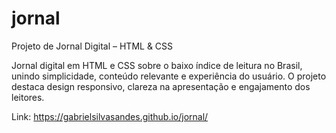 # jornal
Projeto de Jornal Digital – HTML &amp; CSS

Jornal digital em HTML e CSS sobre o baixo índice de leitura no Brasil, unindo simplicidade, conteúdo relevante e experiência do usuário. O projeto destaca design responsivo, clareza na apresentação e engajamento dos leitores.

Link: https://gabrielsilvasandes.github.io/jornal/
